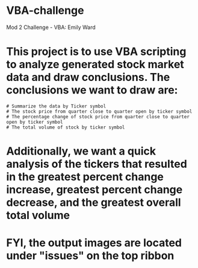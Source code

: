 # VBA-challenge
 Mod 2 Challenge - VBA: Emily Ward

# This project is to use VBA scripting to analyze generated stock market data and draw conclusions. The conclusions we want to draw are:
    # Summarize the data by Ticker symbol
    # The stock price from quarter close to quarter open by ticker symbol
    # The percentage change of stock price from quarter close to quarter open by ticker symbol
    # The total volume of stock by ticker symbol

# Additionally, we want a quick analysis of the tickers that resulted in the greatest percent change increase, greatest percent change decrease, and the greatest overall total volume

# FYI, the output images are located under "issues" on the top ribbon
